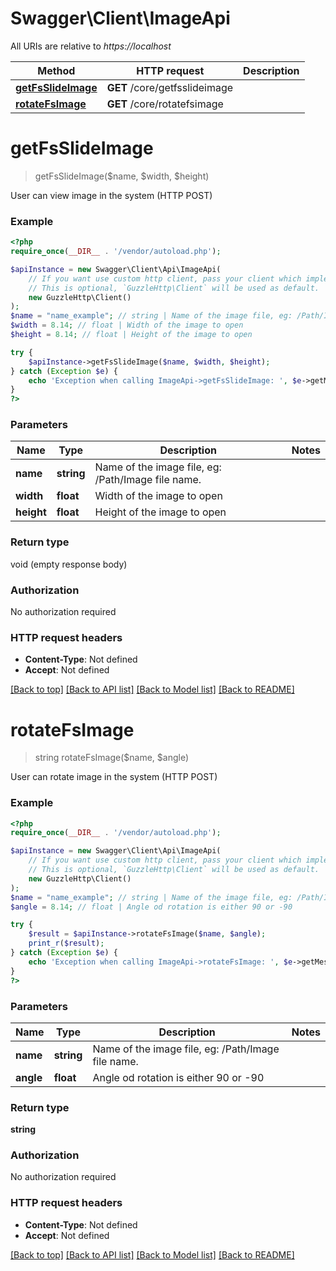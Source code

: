 # Swagger\Client\ImageApi

All URIs are relative to *https://localhost*

Method | HTTP request | Description
------------- | ------------- | -------------
[**getFsSlideImage**](ImageApi.md#getFsSlideImage) | **GET** /core/getfsslideimage | 
[**rotateFsImage**](ImageApi.md#rotateFsImage) | **GET** /core/rotatefsimage | 


# **getFsSlideImage**
> getFsSlideImage($name, $width, $height)



User can view image in the system (HTTP POST)

### Example
```php
<?php
require_once(__DIR__ . '/vendor/autoload.php');

$apiInstance = new Swagger\Client\Api\ImageApi(
    // If you want use custom http client, pass your client which implements `GuzzleHttp\ClientInterface`.
    // This is optional, `GuzzleHttp\Client` will be used as default.
    new GuzzleHttp\Client()
);
$name = "name_example"; // string | Name of the image file, eg: /Path/Image file name.
$width = 8.14; // float | Width of the image to open
$height = 8.14; // float | Height of the image to open

try {
    $apiInstance->getFsSlideImage($name, $width, $height);
} catch (Exception $e) {
    echo 'Exception when calling ImageApi->getFsSlideImage: ', $e->getMessage(), PHP_EOL;
}
?>
```

### Parameters

Name | Type | Description  | Notes
------------- | ------------- | ------------- | -------------
 **name** | **string**| Name of the image file, eg: /Path/Image file name. |
 **width** | **float**| Width of the image to open |
 **height** | **float**| Height of the image to open |

### Return type

void (empty response body)

### Authorization

No authorization required

### HTTP request headers

 - **Content-Type**: Not defined
 - **Accept**: Not defined

[[Back to top]](#) [[Back to API list]](../../README.md#documentation-for-api-endpoints) [[Back to Model list]](../../README.md#documentation-for-models) [[Back to README]](../../README.md)

# **rotateFsImage**
> string rotateFsImage($name, $angle)



User can rotate image in the system (HTTP POST)

### Example
```php
<?php
require_once(__DIR__ . '/vendor/autoload.php');

$apiInstance = new Swagger\Client\Api\ImageApi(
    // If you want use custom http client, pass your client which implements `GuzzleHttp\ClientInterface`.
    // This is optional, `GuzzleHttp\Client` will be used as default.
    new GuzzleHttp\Client()
);
$name = "name_example"; // string | Name of the image file, eg: /Path/Image file name.
$angle = 8.14; // float | Angle od rotation is either 90 or -90

try {
    $result = $apiInstance->rotateFsImage($name, $angle);
    print_r($result);
} catch (Exception $e) {
    echo 'Exception when calling ImageApi->rotateFsImage: ', $e->getMessage(), PHP_EOL;
}
?>
```

### Parameters

Name | Type | Description  | Notes
------------- | ------------- | ------------- | -------------
 **name** | **string**| Name of the image file, eg: /Path/Image file name. |
 **angle** | **float**| Angle od rotation is either 90 or -90 |

### Return type

**string**

### Authorization

No authorization required

### HTTP request headers

 - **Content-Type**: Not defined
 - **Accept**: Not defined

[[Back to top]](#) [[Back to API list]](../../README.md#documentation-for-api-endpoints) [[Back to Model list]](../../README.md#documentation-for-models) [[Back to README]](../../README.md)

